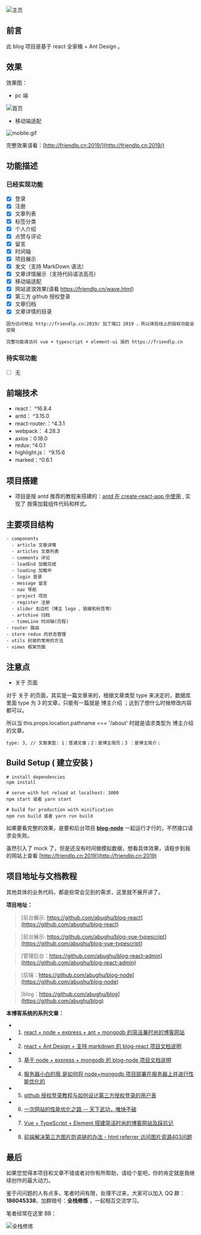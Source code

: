 ![主页](https://upload-images.jianshu.io/upload_images/12890819-8420689b7238972a.png?imageMogr2/auto-orient/strip%7CimageView2/2/w/1240)

## 前言

此 blog 项目是基于 react 全家桶 + Ant Design 。

## 效果

效果图：

- pc 端

![首页](https://upload-images.jianshu.io/upload_images/12890819-4fb796cd5ac5282d.png?imageMogr2/auto-orient/strip%7CimageView2/2/w/1240)

- 移动端适配

![mobile.gif](https://upload-images.jianshu.io/upload_images/12890819-f97e98dfa9ac76b8.gif?imageMogr2/auto-orient/strip)

完整效果请看：[http://friendlp.cn:2019/](http://friendlp.cn:2019/)

## 功能描述

### 已经实现功能

- [x] 登录
- [x] 注册
- [x] 文章列表
- [x] 标签分类
- [x] 个人介绍
- [x] 点赞与评论
- [x] 留言
- [x] 时间轴
- [x] 项目展示
- [x] 发文（支持 MarkDown 语法）
- [x] 文章详情展示（支持代码语法高亮）
- [x] 移动端适配
- [x] 网站波浪效果(请看 https://friendlp.cn/wave.html)
- [x] 第三方 github 授权登录
- [x] 文章归档
- [x] 文章详情的目录

`因为访问地址 http://friendlp.cn:2019/ 加了端口 2019 ，所以体验线上的授权功能会受限`

`完整功能请访问 vue + typescript + element-ui 版的 https://friendlp.cn`

### 待实现功能

- [ ] 无

## 前端技术

- react： ^16.8.4
- antd： ^3.15.0
- react-router:：^4.3.1
- webpack： 4.28.3
- axios：0.18.0
- redux: ^4.0.1
- highlight.js： ^9.15.6
- marked：^0.6.1

## 项目搭建

- 项目是按 antd 推荐的教程来搭建的：[antd 在 create-react-app 中使用](https://ant.design/docs/react/use-with-create-react-app-cn) , 实现了 按需加载组件代码和样式。

## 主要项目结构

```
- components
  - article 文章详情
  - articles 文章列表
  - comments 评论
  - loadEnd 加载完成
  - loading 加载中
  - login 登录
  - message 留言
  - nav 导航
  - project 项目
  - register 注册
  - slider 右边栏（博主 logo 、链接和标签等）
  - artchive 归档
  - timeLine 时间轴(历程)
- router 路由
- store redux 的状态管理
- utils 封装的常用的方法
- views 框架页面
```

## 注意点

- 关于 页面

对于 关于 的页面，其实是一篇文章来的，根据文章类型 type 来决定的，数据库里面 type 为 3
的文章，只能有一篇就是 博主介绍 ；达到了想什么时候修改内容都可以。

所以当 this.props.location.pathname === '/about' 时就是请求类型为 博主介绍 的文章。

```
type: 3, // 文章类型: 1：普通文章；2：是博主简历；3 ：是博主简介；
```

## Build Setup ( 建立安装 )

```
# install dependencies
npm install

# serve with hot reload at localhost: 3000
npm start 或者 yarn start

# build for production with minification
npm run build 或者 yarn run build
```

如果要看完整的效果，是要和后台项目 **[blog-node](https://github.com/abughu/blog-node)** 一起运行才行的，不然接口请求会失败。

虽然引入了 mock 了，但是还没有时间做模拟数据，想看具体效果，请稳步到我的网站上查看 [http://friendlp.cn:2019](http://friendlp.cn:2019)

## 项目地址与文档教程

其他具体的业务代码，都是些常会见到的需求，这里就不展开讲了。

**项目地址：**

> [前台展示: https://github.com/abughu/blog-react](https://github.com/abughu/blog-react)

> [前台展示: https://github.com/abughu/blog-vue-typescript](https://github.com/abughu/blog-vue-typescript)

> [管理后台：https://github.com/abughu/blog-react-admin](https://github.com/abughu/blog-react-admin)

> [后端：https://github.com/abughu/blog-node](https://github.com/abughu/blog-node)

> [blog：https://github.com/abughu/blog](https://github.com/abughu/blog)

**本博客系统的系列文章：**

- 1. [react + node + express + ant + mongodb 的简洁兼时尚的博客网站](https://friendlp.cn/articleDetail?article_id=5bf57a8f85e0f13af26e579b)
- 2. [react + Ant Design + 支持 markdown 的 blog-react 项目文档说明](https://friendlp.cn/articleDetail?article_id=5bf6bb5e85e0f13af26e57b7)
- 3. [基于 node + express + mongodb 的 blog-node 项目文档说明](https://friendlp.cn/articleDetail?article_id=5bf8c57185e0f13af26e7d0d)
- 4. [服务器小白的我,是如何将 node+mongodb 项目部署在服务器上并进行性能优化的](https://friendlp.cn/articleDetail?article_id=5bfa728bb54f044b4f9da240)
- 5. [github 授权登录教程与如何设计第三方授权登录的用户表](https://friendlp.cn/articleDetail?article_id=5c7bd34e42b55e2ecc90976d)
- 6. [一次网站的性能优化之路 -- 天下武功，唯快不破](https://friendlp.cn/articleDetail?article_id=5c8ca2d3b87b8a04f1860c9a)
- 7. [Vue + TypeScript + Element 搭建简洁时尚的博客网站及踩坑记](https://friendlp.cn/articleDetail?article_id=5c9d8ce5f181945ddd6b0ffc)
- 8. [前端解决第三方图片防盗链的办法 - html referrer 访问图片资源403问题](https://friendlp.cn/articleDetail?article_id=5cfcc6798090bd3c84138a08)

## 最后

如果您觉得本项目和文章不错或者对你有所帮助，请给个星吧，你的肯定就是我继续创作的最大动力。

鉴于问问题的人有点多，笔者时间有限，处理不过来，大家可以加入 QQ 群：**186045338**，加群暗号：**全栈修炼** ，一起相互交流学习。

笔者经常在这里 BB：

![全栈修炼](https://upload-images.jianshu.io/upload_images/12890819-9399d149e09f638e.png?imageMogr2/auto-orient/strip%7CimageView2/2/w/1240)
